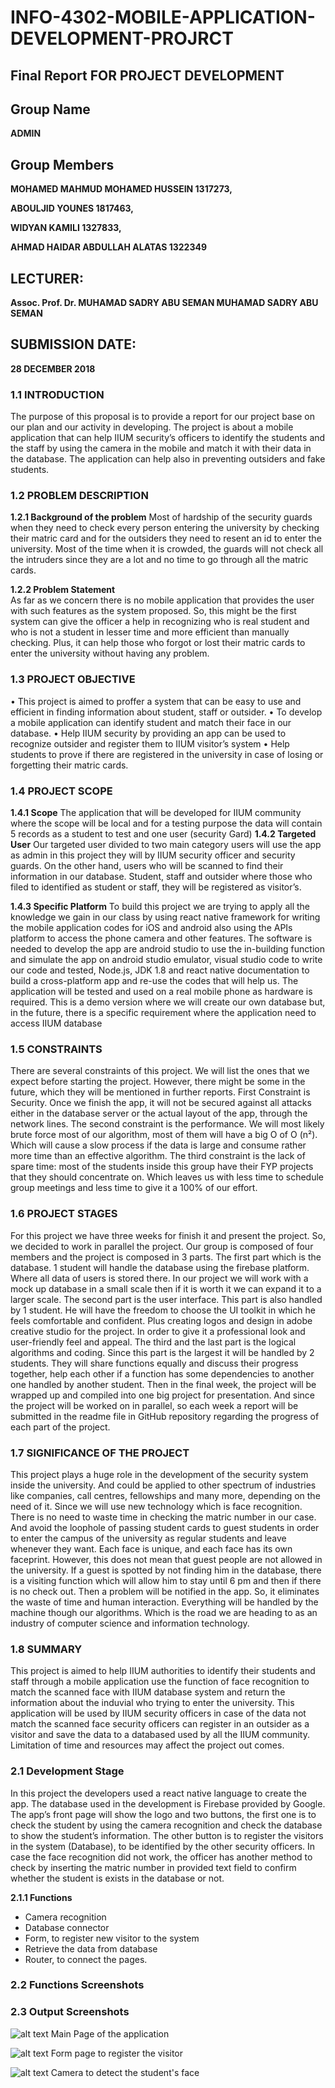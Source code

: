 # INFO-4302-MOBILE-APPLICATION-DEVELOPMENT-PROJRCT
 
## Final Report FOR PROJECT DEVELOPMENT 

## Group Name
**ADMIN**

## Group Members
**MOHAMED MAHMUD MOHAMED HUSSEIN 			1317273,**

**ABOULJID YOUNES 						1817463,**

**WIDYAN KAMILI 							1327833,**

**AHMAD HAIDAR ABDULLAH ALATAS 			1322349**

## LECTURER:
**Assoc. Prof. Dr. MUHAMAD SADRY ABU SEMAN MUHAMAD SADRY ABU SEMAN**

## SUBMISSION DATE:
**28 DECEMBER 2018**

### 1.1 INTRODUCTION 
The purpose of this proposal is to provide a report for our project base on our plan and our activity in developing. The project is about a mobile application that can help IIUM security’s officers to identify the students and the staff by using the camera in the mobile and match it with their data in the database. The application can help also in preventing outsiders and fake students.  
 	 
### 1.2 PROBLEM DESCRIPTION 
**1.2.1 Background of the problem** 
Most of hardship of the security guards when they need to check every person entering the university by checking their matric card and for the outsiders they need to resent an id to enter the university. Most of the time when it is crowded, the guards will not check all the intruders since they are a lot and no time to go through all the matric cards.   
 
**1.2.2 Problem Statement**   
As far as we concern there is no mobile application that provides the user with such features as the system proposed. So, this might be the first system can give the officer a help in recognizing who is real student and who is not a student in lesser time and more efficient than manually checking. Plus, it can help those who forgot or lost their matric cards to enter the university without having any problem. 	 
 
### 1.3 PROJECT OBJECTIVE 
•	This project is aimed to proffer a system that can be easy to use and efficient in finding information about student, staff or outsider.
•	To develop a mobile application can identify student and match their face in our database.
•	Help IIUM security by providing an app can be used to recognize outsider and register them to IIUM visitor’s system 
•	Help students to prove if there are registered in the university in case of losing or forgetting their matric cards.
 
 
### 1.4 PROJECT SCOPE 
 
**1.4.1 Scope**
The application that will be developed for IIUM community where the scope will be
local and for a testing purpose the data will contain 5 records as a student to test
and one user (security Gard)
**1.4.2 Targeted User**
Our targeted user divided to two main category users will use the app as admin in this project they will by IIUM security officer and security guards. On the other hand, users who will be scanned to find their information in our database. Student, staff and outsider where those who filed to identified as student or staff, they will be registered as visitor’s.
 
**1.4.3 Specific Platform** 
To build this project we are trying to apply all the knowledge we gain in our class by using react native framework for writing the mobile application codes for iOS and android also using the APIs platform to access the phone camera and other features. The software is needed to develop the app are android studio to use the in-building function and simulate the app on android studio emulator, visual studio code to write our code and tested, Node.js, JDK 1.8 and react native documentation to build a cross-platform app and re-use the codes that will help us. 
The application will be tested and used on a real mobile phone as hardware is required. This is a demo version where we will create our own database but, in the future, there is a specific requirement where the application need to access IIUM database   
### 1.5 CONSTRAINTS 
There are several constraints of this project. We will list the ones that we expect before starting the project. However, there might be some in the future, which they will be mentioned in further reports.
First Constraint is Security. Once we finish the app, it will not be secured against all attacks either in the database server or the actual layout of the app, through the network lines. 
The second constraint is the performance. We will most likely brute force most of our algorithm, most of them will have a big O of O (n²). Which will cause a slow process if the data is large and consume rather more time than an effective algorithm. 
The third constraint is the lack of spare time: most of the students inside this group have their FYP projects that they should concentrate on. Which leaves us with less time to schedule group meetings and less time to give it a 100% of our effort.
 
### 1.6 PROJECT STAGES 
For this project we have three weeks for finish it and present the project. So, we decided to work in parallel the project. Our group is composed of four members and the project is composed in 3 parts.
The first part which is the database. 1 student will handle the database using the firebase platform. Where all data of users is stored there. In our project we will work with a mock up database in a small scale then if it is worth it we can expand it to a larger scale. 
The second part is the user interface. This part is also handled by 1 student. He will have the freedom to choose the UI toolkit in which he feels comfortable and confident. Plus creating logos and design in adobe creative studio for the project. In order to give it a professional look and user-friendly feel and appeal.
The third and the last part is the logical algorithms and coding. Since this part is the largest it will be handled by 2 students. They will share functions equally and discuss their progress together, help each other if a function has some dependencies to another one handled by another student.
Then in the final week, the project will be wrapped up and compiled into one big project for presentation.
And since the project will be worked on in parallel, so each week a report will be submitted in the readme file in GitHub repository regarding the progress of each part of the project.  
 
### 1.7 SIGNIFICANCE OF THE PROJECT 
This project plays a huge role in the development of the security system inside the university. And could be applied to other spectrum of industries like companies, call centres, fellowships and many more, depending on the need of it. Since we will use new technology which is face recognition. There is no need to waste time in checking the matric number in our case. And avoid the loophole of passing student cards to guest students in order to enter the campus of the university as regular students and leave whenever they want. Each face is unique, and each face has its own faceprint. However, this does not mean that guest people are not allowed in the university. If a guest is spotted by not finding him in the database, there is a visiting function which will allow him to stay until 6 pm and then if there is no check out. Then a problem will be notified in the app. So, it eliminates the waste of time and human interaction. Everything will be handled by the machine though our algorithms. Which is the road we are heading to as an industry of computer science and information technology. 
 
### 1.8 SUMMARY 
This project is aimed to help IIUM authorities to identify their students and staff through a mobile application use the function of face recognition to match the scanned face with IIUM database system and return the information about the induvial who trying to enter the university. This application will be used by IIUM security officers in case of the data not match the scanned face security officers can register in an outsider as a visitor and save the data to a databased used by all the IIUM community. Limitation of time and resources may affect the project out comes. 

### 2.1 Development Stage
In this project the developers used a react native language to create the app. The database used in the development is Firebase provided by Google.
The app’s front page will show the logo and two buttons, the first one is to check the student by using the camera recognition and check the database to show the student’s information. The other button is to register the visitors in the system (Database), to be identified by the other security officers.
In case the face recognition did not work, the officer has another method to check by inserting the matric number in provided text field to confirm whether the student is exists in the database or not. 

**2.1.1 Functions**
-	Camera recognition
-	Database connector 
-	Form, to register new visitor to the system
-	Retrieve the data from database
-	Router, to connect the pages. 

### 2.2 Functions Screenshots


### 2.3 Output Screenshots
![alt text](https://github.com/MH1036/INFO-4302-MOBILE-APPLICATION-DEVELOPMENT-PROJRCT/tree/master/screenshots/1.jpeg)
Main Page of the application

![alt text](https://github.com/MH1036/INFO-4302-MOBILE-APPLICATION-DEVELOPMENT-PROJRCT/tree/master/screenshots/2.jpeg)
Form page to register the visitor

![alt text](https://github.com/MH1036/INFO-4302-MOBILE-APPLICATION-DEVELOPMENT-PROJRCT/tree/master/screenshots/3.jpeg)
Camera to detect the student's face
